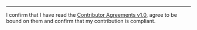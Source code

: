 

______________________________________
I confirm that I have read the [Contributor Agreements v1.0](https://github.com/tegonal/gget/blob/main/.github/Contributor%20Agreements%20v1.0.txt), agree to be bound on them and confirm that my contribution is compliant.
